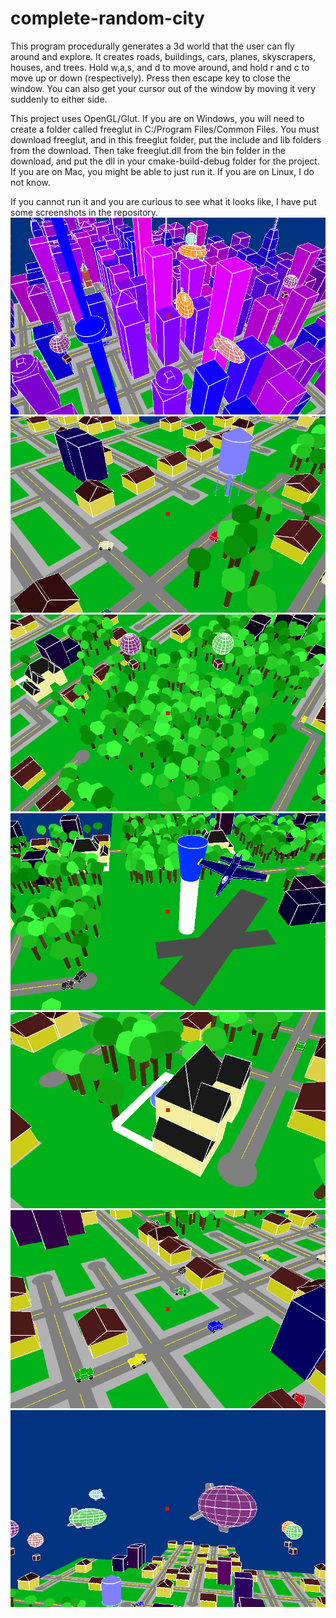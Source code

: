 # complete-random-city
This program procedurally generates a 3d world that the user can
fly around and explore. It creates roads, buildings, cars, 
planes, skyscrapers, houses, and trees. Hold w,a,s, and d to move
around, and hold r and c to move up or down (respectively). Press
then escape key to close the window. You can also get your cursor
out of the window by moving it very suddenly to either side.

This project uses OpenGL/Glut. If you are on Windows, you will
 need to create a folder called freeglut in 
 C:/Program Files/Common Files. You must download freeglut, and
 in this freeglut folder, put the include and lib folders from
 the download. Then take freeglut.dll from the bin folder in
 the download, and put the dll in your cmake-build-debug folder
 for the project. If you are on Mac, you might be able to just 
 run it. If you are on Linux, I do not know.
 
 If you cannot run it and you are curious to see what it looks
 like, I have put some screenshots in the repository.
![](/screenshots/city.png)
![](/screenshots/suburb.png)
![](/screenshots/forest.png)
![](/screenshots/airport.png)
![](/screenshots/house.png)
![](/screenshots/cars.png)
![](/screenshots/airships.png)
